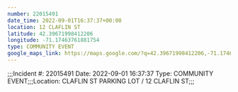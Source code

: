 ```yaml
---
number: 22015491
date_time: 2022-09-01T16:37:37+00:00
location: 12 CLAFLIN ST
latitude: 42.39671998412206
longitude: -71.17463761881754
type: COMMUNITY EVENT
google_maps_link: https://maps.google.com/?q=42.39671998412206,-71.17463761881754
---
```


;;;Incident #: 22015491  Date: 2022-09-01 16:37:37   Type: COMMUNITY EVENT;;;Location: CLAFLIN ST PARKING LOT / 12 CLAFLIN ST;;;
